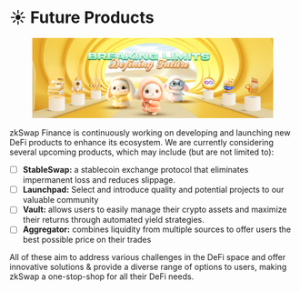 # ☀ Future Products

<figure><img src="../.gitbook/assets/futureProduct.png" alt=""><figcaption></figcaption></figure>

zkSwap Finance is continuously working on developing and launching new DeFi products to enhance its ecosystem. We are currently considering several upcoming products, which may include (but are not limited to):

* [ ] **StableSwap:** a stablecoin exchange protocol that eliminates impermanent loss and reduces slippage.
* [ ] **Launchpad:** Select and introduce quality and potential projects to our valuable community
* [ ] **Vault:** allows users to easily manage their crypto assets and maximize their returns through automated yield strategies.
* [ ] **Aggregator:** combines liquidity from multiple sources to offer users the best possible price on their trades

All of these aim to address various challenges in the DeFi space and offer innovative solutions & provide a diverse range of options to users, making zkSwap a one-stop-shop for all their DeFi needs.

